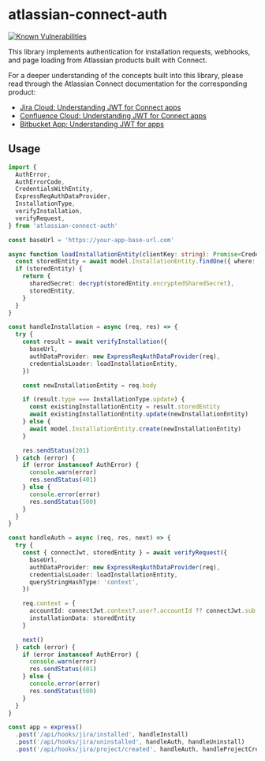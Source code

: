 # atlassian-connect-auth

[![Known Vulnerabilities](https://snyk.io/test/github/DanielHreben/atlassian-connect-auth/badge.svg?targetFile=package.json)](https://snyk.io/test/github/DanielHreben/atlassian-connect-auth?targetFile=package.json)

This library implements authentication for installation requests, webhooks, and page loading from Atlassian products built with Connect.

For a deeper understanding of the concepts built into this library, please read through the Atlassian Connect documentation for the corresponding product:

- [Jira Cloud: Understanding JWT for Connect apps](https://developer.atlassian.com/cloud/jira/platform/understanding-jwt-for-connect-apps/)
- [Confluence Cloud: Understanding JWT for Connect apps](https://developer.atlassian.com/cloud/confluence/understanding-jwt/)
- [Bitbucket App: Understanding JWT for apps](https://developer.atlassian.com/cloud/bitbucket/understanding-jwt-for-apps/)

## Usage

```typescript
import {
  AuthError,
  AuthErrorCode,
  CredentialsWithEntity,
  ExpressReqAuthDataProvider,
  InstallationType,
  verifyInstallation,
  verifyRequest,
} from 'atlassian-connect-auth'

const baseUrl = 'https://your-app-base-url.com'

async function loadInstallationEntity(clientKey: string): Promise<CredentialsWithEntity<InstallationEntity>> {
  const storedEntity = await model.InstallationEntity.findOne({ where: { clientKey } })
  if (storedEntity) {
    return {
      sharedSecret: decrypt(storedEntity.encryptedSharedSecret),
      storedEntity,
    }
  }
}

const handleInstallation = async (req, res) => {
  try {
    const result = await verifyInstallation({
      baseUrl,
      authDataProvider: new ExpressReqAuthDataProvider(req),
      credentialsLoader: loadInstallationEntity,
    })

    const newInstallationEntity = req.body

    if (result.type === InstallationType.update) {
      const existingInstallationEntity = result.storedEntity
      await existingInstallationEntity.update(newInstallationEntity)
    } else {
      await model.InstallationEntity.create(newInstallationEntity)
    }

    res.sendStatus(201)
  } catch (error) {
    if (error instanceof AuthError) {
      console.warn(error)
      res.sendStatus(401)
    } else {
      console.error(error)
      res.sendStatus(500)
    }
  }
}

const handleAuth = async (req, res, next) => {
  try {
    const { connectJwt, storedEntity } = await verifyRequest({
      baseUrl,
      authDataProvider: new ExpressReqAuthDataProvider(req),
      credentialsLoader: loadInstallationEntity,
      queryStringHashType: 'context',
    })

    req.context = {
      accountId: connectJwt.context?.user?.accountId ?? connectJwt.sub,
      installationData: storedEntity
    }

    next()
  } catch (error) {
    if (error instanceof AuthError) {
      console.warn(error)
      res.sendStatus(401)
    } else {
      console.error(error)
      res.sendStatus(500)
    }
  }
}

const app = express()
  .post('/api/hooks/jira/installed', handleInstall)
  .post('/api/hooks/jira/uninstalled', handleAuth, handleUninstall)
  .post('/api/hooks/jira/project/created', handleAuth, handleProjectCreated)
```
